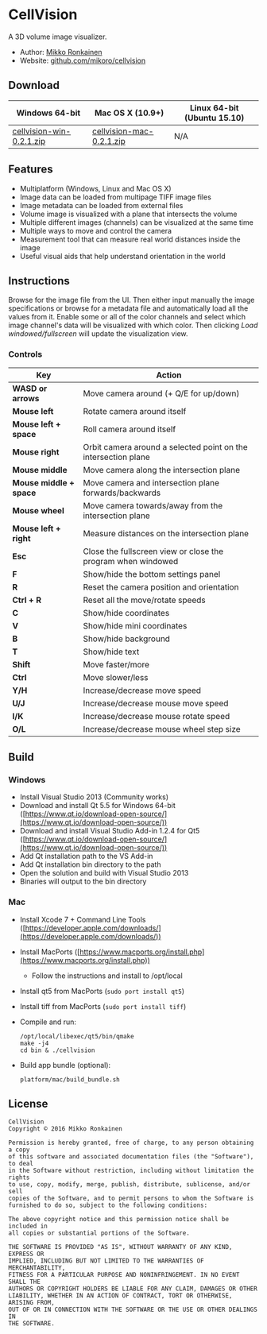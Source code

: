 # CellVision

A 3D volume image visualizer.

* Author: [Mikko Ronkainen](http://mikkoronkainen.com)
* Website: [github.com/mikoro/cellvision](https://github.com/mikoro/cellvision)

## Download

| Windows 64-bit                                                                                                     | Mac OS X (10.9+)                                                                                                   | Linux 64-bit (Ubuntu 15.10)                                                                                      |
|--------------------------------------------------------------------------------------------------------------------|--------------------------------------------------------------------------------------------------------------------|------------------------------------------------------------------------------------------------------------------|
| [cellvision-win-0.2.1.zip](https://github.com/mikoro/cellvision/releases/download/v0.2.1/cellvision-win-0.2.1.zip) | [cellvision-mac-0.2.1.zip](https://github.com/mikoro/cellvision/releases/download/v0.2.1/cellvision-mac-0.2.1.zip) | N/A |

## Features

- Multiplatform (Windows, Linux and Mac OS X)
- Image data can be loaded from multipage TIFF image files
- Image metadata can be loaded from external files
- Volume image is visualized with a plane that intersects the volume
- Multiple different images (channels) can be visualized at the same time
- Multiple ways to move and control the camera
- Measurement tool that can measure real world distances inside the image
- Useful visual aids that help understand orientation in the world

## Instructions

Browse for the image file from the UI. Then either input manually the image specifications or browse for a metadata
file and automatically load all the values from it. Enable some or all of the color channels and select which image channel's
data will be visualized with which color. Then clicking *Load windowed/fullscreen* will update the visualization view.

### Controls

| Key                      | Action                                                                                |
|--------------------------|---------------------------------------------------------------------------------------|
| **WASD or arrows**       | Move camera around (+ Q/E for up/down)                                                |
| **Mouse left**           | Rotate camera around itself                                                           |
| **Mouse left + space**   | Roll camera around itself                                                             |
| **Mouse right**          | Orbit camera around a selected point on the intersection plane                        |
| **Mouse middle**         | Move camera along the intersection plane                                              |
| **Mouse middle + space** | Move camera and intersection plane forwards/backwards                                 |
| **Mouse wheel**          | Move camera towards/away from the intersection plane                                  |
| **Mouse left + right**   | Measure distances on the intersection plane                                           |
| **Esc**                  | Close the fullscreen view or close the program when windowed                          |
| **F**                    | Show/hide the bottom settings panel                                                   |
| **R**                    | Reset the camera position and orientation                                             |
| **Ctrl + R**             | Reset all the move/rotate speeds                                                      |
| **C**                    | Show/hide coordinates                                                                 |
| **V**                    | Show/hide mini coordinates                                                            |
| **B**                    | Show/hide background                                                                  |
| **T**                    | Show/hide text                                                                        |
| **Shift**                | Move faster/more                                                                      |
| **Ctrl**                 | Move slower/less                                                                      |
| **Y/H**                  | Increase/decrease move speed                                                          |
| **U/J**                  | Increase/decrease mouse move speed                                                    |
| **I/K**                  | Increase/decrease mouse rotate speed                                                  |
| **O/L**                  | Increase/decrease mouse wheel step size                                               |

## Build

### Windows

- Install Visual Studio 2013 (Community works)
- Download and install Qt 5.5 for Windows 64-bit ([https://www.qt.io/download-open-source/](https://www.qt.io/download-open-source/))
- Download and install Visual Studio Add-in 1.2.4 for Qt5 ([https://www.qt.io/download-open-source/](https://www.qt.io/download-open-source/))
- Add Qt installation path to the VS Add-in
- Add Qt installation bin directory to the path
- Open the solution and build with Visual Studio 2013
- Binaries will output to the bin directory

### Mac

- Install Xcode 7 + Command Line Tools ([https://developer.apple.com/downloads/](https://developer.apple.com/downloads/))
- Install MacPorts ([https://www.macports.org/install.php](https://www.macports.org/install.php))
  - Follow the instructions and install to /opt/local
- Install qt5 from MacPorts (```sudo port install qt5```)
- Install tiff from MacPorts (```sudo port install tiff```)
- Compile and run:

    ```
    /opt/local/libexec/qt5/bin/qmake
	make -j4
	cd bin & ./cellvision
    ```
- Build app bundle (optional):

    ```
    platform/mac/build_bundle.sh
    ```

## License

    CellVision
    Copyright © 2016 Mikko Ronkainen
    
    Permission is hereby granted, free of charge, to any person obtaining a copy
    of this software and associated documentation files (the "Software"), to deal
    in the Software without restriction, including without limitation the rights
    to use, copy, modify, merge, publish, distribute, sublicense, and/or sell
    copies of the Software, and to permit persons to whom the Software is
    furnished to do so, subject to the following conditions:
    
    The above copyright notice and this permission notice shall be included in
    all copies or substantial portions of the Software.
    
    THE SOFTWARE IS PROVIDED "AS IS", WITHOUT WARRANTY OF ANY KIND, EXPRESS OR
    IMPLIED, INCLUDING BUT NOT LIMITED TO THE WARRANTIES OF MERCHANTABILITY,
    FITNESS FOR A PARTICULAR PURPOSE AND NONINFRINGEMENT. IN NO EVENT SHALL THE
    AUTHORS OR COPYRIGHT HOLDERS BE LIABLE FOR ANY CLAIM, DAMAGES OR OTHER
    LIABILITY, WHETHER IN AN ACTION OF CONTRACT, TORT OR OTHERWISE, ARISING FROM,
    OUT OF OR IN CONNECTION WITH THE SOFTWARE OR THE USE OR OTHER DEALINGS IN
    THE SOFTWARE.
